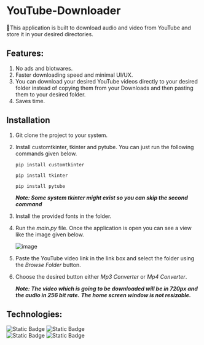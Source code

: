 # YouTube-Downloader
👾This application is built to download audio and video from YouTube and store it in your desired directories.

## Features:

1. No ads and blotwares.
2. Faster downloading speed and minimal UI/UX.
3. You can download your desired YouTube videos directly to your desired folder instead of copying them from your Downloads and then pasting them to your desired folder.
4. Saves time.

## Installation

1. Git clone the project to your system.
2. Install customtkinter, tkinter and pytube. You can just run the following commands given below.
   
   ```
   pip install customtkinter
   ```
   ```
   pip install tkinter
   ```
   ```
   pip install pytube
   ```
   ***Note: Some system tkinter might exist so you can skip the second command***

3. Install the provided fonts in the folder.
4. Run the *main.py* file. Once the application is open you can see a view like the image given below.

   ![image](https://github.com/codebyNJ/YouTube-Downloader/assets/174203901/0d84d4e3-8a4f-4268-9541-6f64b324594f)

5. Paste the YouTube video link in the link box and select the folder using the *Browse Folder* button.
6. Choose the desired button either *Mp3 Converter* or *Mp4 Converter*.

   ***Note: The video which is going to be downloaded will be in 720px and the audio in 256 bit rate.***
   ***The home screen window is not resizable.***

## Technologies:

![Static Badge](https://img.shields.io/badge/Python-red)  ![Static Badge](https://img.shields.io/badge/tkinter-blue)  
![Static Badge](https://img.shields.io/badge/Basic%20UI%2FUX-darkgreen)  ![Static Badge](https://img.shields.io/badge/FullStack-darkgreen)




